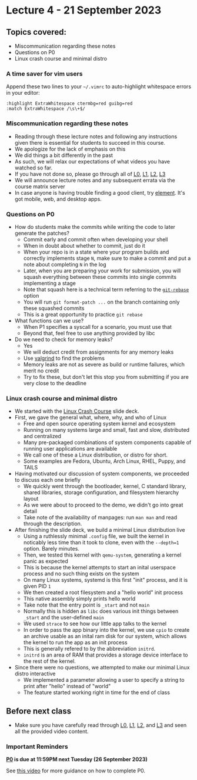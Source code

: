 # Lecture 4 - 21 September 2023

## Topics covered:

* Miscommunication regarding these notes
* Questions on P0
* Linux crash course and minimal distro

### A time saver for vim users

Append these two lines to your `~/.vimrc` to auto-highlight whitespace errors in your editor:

```
:highlight ExtraWhitespace ctermbg=red guibg=red
:match ExtraWhitespace /\s\+$/
```

### Miscommunication regarding these notes

* Reading through these lecture notes and following any instructions given there is essential for students to succeed in this course.
* We apologize for the lack of emphasis on this
* We did things a bit differently in the past
* As such, we will relax our expectations of what videos you have watched so far.
* If you have not done so, please go through all of [L0](L00.md), [L1](L01.md), [L2](L02.md), [L3](L03.md)
* We will announce lecture notes and any subsequent errata via the course matrix server
* In case anyone is having trouble finding a good client, try [element](https://element.io/). It's got mobile, web, and desktop apps.

### Questions on P0

* How do students make the commits while writing the code to later generate the patches?
	* Commit early and commit often when developing your shell
	* When in doubt about whether to commit, just do it
	* When your repo is in a state where your program builds and correctly implements stage `N`, make sure to make a commit and put a note about completing `N` in the log
	* Later, when you are preparing your work for submission, you will squash everything between these commits into single commits implementing a stage
	* Note that squash here is a technical term referring to the [`git-rebase`](https://git-scm.com/docs/git-rebase) option
	* You will run `git format-patch ...` on the branch containing only these squashed commits
	* This is a great opportunity to practice `git rebase` 
* What functions can we use?
	* When P1 specifies a syscall for a scenario, you must use that
	* Beyond that, feel free to use anything provided by libc
* Do we need to check for memory leaks?
	* Yes
	* We will deduct credit from assignments for any memory leaks
	* Use [valgrind](https://valgrind.org/) to find the problems
	* Memory leaks are not as severe as build or runtime failures, which merit no credit
	* Try to fix these, but don't let this stop you from submitting if you are very close to the deadline

### Linux crash course and minimal distro

* We started with the [Linux Crash Course](https://kdlp.underground.software/course/slides/linux_crash_course.html) slide deck.
* First, we gave the general what, where, why, and who of Linux
	* Free and open source operating system kernel and ecosystem
	* Running on many systems large and small, fast and slow, distributed and centralized
	* Many pre-packaged combinations of system components capable of running user applications are available
	* We call one of these a Linux distribution, or distro for short.
	* Some examples are Fedora, Ubuntu, Arch Linux, RHEL, Puppy, and TAILS
* Having motivated our discussion of system components, we proceeded to discuss each one briefly
	* We quickly went through the bootloader, kernel, C standard library, shared libraries, storage configuration, and filesystem hierarchy layout
	* As we were about to proceed to the demo, we didn't go into great detail
	* Take note of the availability of manpages: run `man man` and read through the description.
* After finishing the slide deck, we build a minimal Linux distribution live
	* Using a ruthlessly minimal `.config` file, we built the kernel in noticably less time than it took to clone, even with the `--depth=1` option. Barely minutes.
	* Then, we tested this kernel with `qemu-system`, generating a kernel panic as expected
	* This is because the kernel attempts to start an inital userspace process and no such thing exists on the system
	* On many Linux systems, systemd is this first "init" process, and it is given PID `1`
	* We then created a root filesystem and a "hello world" init process
	* This native assembly simply prints hello world
	* Take note that the entry point is `_start` and not `main`
	* Normally this is hidden as `libc` does various init things between `_start` and the user-defined `main`
	* We used `strace` to see how our little app talks to the kernel
	* In order to pass the app binary into the kernel, we use `cpio` to create an archive usable as an inital ram disk for our system, which allows the kernel to run the app as an init process
	* This is generally refered to by the abbreviation `initrd`. 
	* `initrd` is an area of RAM that provides a storage device interface to the rest of the kernel.
* Since there were no questions, we attempted to make our minimal Linux distro interactive
	* We implemented a parameter allowing a user to specify a string to print after "hello" instead of "world"
	* The feature started working right in time for the end of class

## Before next class

* Make sure you have carefully read through [L0](L00.md), [L1](L01.md), [L2](L02.md), and [L3](L03.md]) and seen all the provided video content. 

### Important Reminders

**[P0](https://kdlp.underground.software/course/fall2023/assignments/P0.md) is due at 11:59PM next Tuesday (26 September 2023)**

See [this video](https://www.youtube.com/watch?v=JqljsuVaUIU) for more guidance on how to complete P0.
